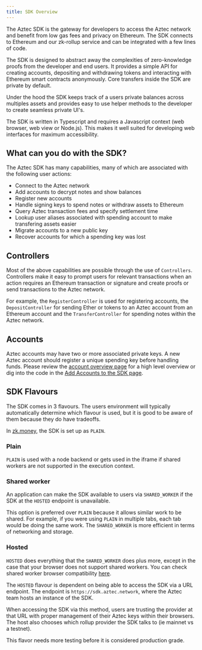 ```yaml
---
title: SDK Overview
---
```


The Aztec SDK is the gateway for developers to access the Aztec network and benefit from low gas fees and privacy on Ethereum. The SDK connects to Ethereum and our zk-rollup service and can be integrated with a few lines of code.

The SDK is designed to abstract away the complexities of zero-knowledge proofs from the developer and end users. It provides a simple API for creating accounts, depositing and withdrawing tokens and interacting with Ethereum smart contracts anonymously. Core transfers inside the SDK are private by default.

Under the hood the SDK keeps track of a users private balances across multiples assets and provides easy to use helper methods to the developer to create seamless private UI's.

The SDK is written in Typescript and requires a Javascript context (web browser, web view or Node.js). This makes it well suited for developing web interfaces for maximum accessibility.

## What can you do with the SDK?

The Aztec SDK has many capabilities, many of which are associated with the following user actions:

- Connect to the Aztec network
- Add accounts to decrypt notes and show balances
- Register new accounts
- Handle signing keys to spend notes or withdraw assets to Ethereum
- Query Aztec transaction fees and specify settlement time
- Lookup user aliases associated with spending account to make transfering assets easier
- Migrate accounts to a new public key
- Recover accounts for which a spending key was lost

## Controllers

Most of the above capabilities are possible through the use of `Controllers`. Controllers make it easy to prompt users for relevant transactions when an action requires an Ethereum transaction or signature and create proofs or send transactions to the Aztec network.

For example, the `RegisterController` is used for registering accounts, the `DepositController` for sending Ether or tokens to an Aztec account from an Ethereum account and the `TransferController` for spending notes within the Aztec network.

## Accounts

Aztec accounts may have two or more associated private keys. A new Aztec account should register a unique spending key before handling funds. Please review the [account overview page](../how-aztec-works/accounts) for a high level overview or dig into the code in the [Add Accounts to the SDK page](./usage/add-account).

## SDK Flavours

The SDK comes in 3 flavours. The users environment will typically automatically determine which flavour is used, but it is good to be aware of them because they do have tradeoffs.

In [zk.money](https://zk.money), the SDK is set up as `PLAIN`.

### Plain

`PLAIN` is used with a node backend or gets used in the iframe if shared workers are not supported in the execution context.

### Shared worker

An application can make the SDK available to users via `SHARED_WORKER` if the SDK at the `HOSTED` endpoint is unavailable.

This option is preferred over `PLAIN` because it allows similar work to be shared. For example, if you were using `PLAIN` in multiple tabs, each tab would be doing the same work. The `SHARED_WORKER` is more efficient in terms of networking and storage.

### Hosted

`HOSTED` does everything that the `SHARED_WORKER` does plus more, except in the case that your browser does not support shared workers. You can check shared worker browser compatibility [here](https://developer.mozilla.org/en-US/docs/Web/API/SharedWorker#browser_compatibility).

The `HOSTED` flavour is dependent on being able to access the SDK via a URL endpoint. The endpoint is `https://sdk.aztec.network`, where the Aztec team hosts an instance of the SDK.

When accessing the SDK via this method, users are trusting the provider at that URL with proper management of their Aztec keys within their browsers. The host also chooses which rollup provider the SDK talks to (ie mainnet vs a testnet).

This flavor needs more testing before it is considered production grade.
